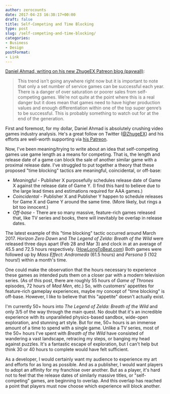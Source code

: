 ```yaml
---
author: zerocounts
date: 2017-04-23 16:38:17+00:00
draft: false
title: Self-Competing and Time Blocking
type: post
slug: /self-competing-and-time-blocking/
categories:
- Business
- Design
postFormat:
- Link
---
```


[Daniel Ahmad, writing on his new ZhugeEX Patreon blog (paywall)](https://www.patreon.com/posts/digital-drives-u-9071580):

> This trend isn’t going anywhere right now but it is important to note that only a set number of service games can be successful each year. There is a danger of over saturation or poorer sales from self-competing games. We’re not quite at the point where this is a real danger but it does mean that games need to have higher production values and enough differentiation within one of the top super genre’s to be successful. This is probably something to watch out for at the end of the generation.

First and foremost, for my dollar, Daniel Ahmad is absolutely crushing video games industry analysis. He's a great follow on Twitter ([@ZhugeEX](https://twitter.com/ZhugeEX)) and his efforts are well-worth supporting via [his Patreon](https://www.patreon.com/ZhugeEX).

Now, I've been meaning/trying to write about an idea that self-competing games use game length as a means for competing. That is, the length and release date of a game can block the sale of another similar game with a proximal release date. I've struggled to put together a theory that these proposed "time blocking" tactics are meaningful, coincidental, or off-base:

-  _Meaningful_ - Publisher X purposefully schedules release date of Game X against the release date of Game Y. (I find this hard to believe due to the large lead times and estimations required for AAA games.)
- _Coincidental_ - Publisher X and Publisher Y happen to schedule releases for Game X and Game Y around the same time. (More likely, but rings a bit too innocent.)
- _Off-base_ - There are so many massive, feature-rich games released that, like TV series and books, there will inevitably be overlap in release dates.

The latest example of this "time blocking" tactic occurred around March 2017. _Horizon Zero Dawn_ and _The Legend of Zelda: Breath of the Wild_ were released three days apart (Feb 28 and Mar 3) and clock in at an average of 45.5 and 72.5 hours respectively. ([HowLongToBeat.com](https://howlongtobeat.com)) Both games were followed up by _Mass Effect: Andromeda_ (61.5 hours) and _Persona 5_ (102 hours!) within a month's time.

One could make the observation that the hours necessary to experience these games as intended puts them on a closer par with a modern television series. (As of this post, there are roughly 55 hours of _Game of Thrones_ episodes, 72 hours of _Mad Men_, etc.) So, with customers' appetites for feature-rich gameplay experiences, maybe my concept of "time blocking" is off-base. However, I like to believe that this "appetite" doesn't actually exist.

I'm currently 50+ hours into _The Legend of Zelda: Breath of the Wild_ and only 3/5 of the way through the main quest. No doubt that it's an incredible experience with its unparalleled physics-based sandbox, wide-open exploration, and stunning art style. But for me, 50+ hours is an immense amount of a time to spend with a single game. Unlike a TV series, most of the 50+ hours I've spent with _Breath of the Wild_ have consisted of wandering a vast landscape, retracing my steps, or banging my head against puzzles. It's a fantastic escape of exploration, but I can't help but think 30 or 40 hours to complete would have felt sufficient.

As a developer, I would certainly want my audience to experience my art and efforts for as long as possible. And as a publisher, I would want players to adopt an affinity for my franchise over another. But as a player, it's hard not to feel that the release dates of similarly massive titles, or "self-competing" games, are beginning to overlap. And this overlap has reached a point that players must now choose which experience will block another.
